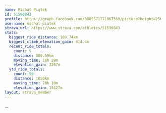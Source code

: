 ```yaml
---
name: Michał Piątek
id: 51596843
profile: https://graph.facebook.com/3089571771067360/picture?height=256&width=256
username: michal-piatek
strava_url: https://www.strava.com/athletes/51596843
stats:
  biggest_ride_distance: 109.74km
  biggest_climb_elevation_gain: 614.4m
  recent_ride_totals:
    count: 9
    distance: 300.59km
    moving_time: 16h 29m
    elevation_gain: 3267m
  ytd_ride_totals:
    count: 50
    distance: 1650km
    moving_time: 78h 10m
    elevation_gain: 15427m
layout: strava_member
--- 
```

...
